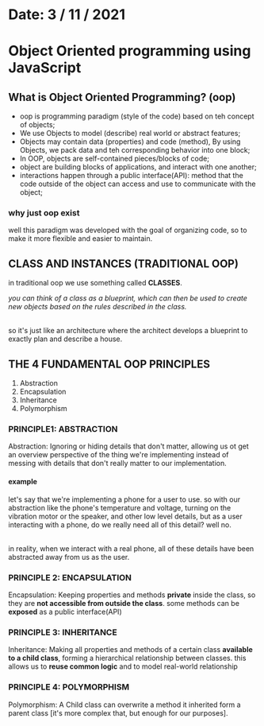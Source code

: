 # Date: 3 / 11 / 2021

# Object Oriented programming using JavaScript

## What is Object Oriented Programming? (oop)

- oop is programming paradigm (style of the code) based on teh concept of objects;
- We use Objects to model (describe) real world or abstract features;
- Objects may contain data (properties) and code (method), By using Objects, we pack data and teh corresponding behavior into one block;
- In OOP, objects are self-contained pieces/blocks of code;
- object are building blocks of applications, and interact with one another;
- interactions happen through a public interface(API): method that the code outside of the object can access and use to communicate with the object;

### why just oop exist

well this paradigm was developed with the goal of organizing code, so to make it more flexible and easier to maintain.

## CLASS AND INSTANCES (TRADITIONAL OOP)

in traditional oop we use something called **CLASSES**.
<br>

_you can think of a class as a blueprint, which can then be used to create new objects based on the rules described in the class._

<br>
so it's just like an architecture where the architect develops a blueprint to exactly plan and describe a house.

## THE 4 FUNDAMENTAL OOP PRINCIPLES

1. Abstraction
2. Encapsulation
3. Inheritance
4. Polymorphism

### PRINCIPLE1: ABSTRACTION

Abstraction: Ignoring or hiding details that don't matter, allowing us ot get an overview perspective of the thing we're implementing instead of messing with details that don't really matter to our implementation.

#### example

let's say that we're implementing a phone for a user to use. so with our abstraction like the phone's temperature and voltage, turning on the vibration motor or the speaker, and other low level details, but as a user interacting with a phone, do we really need all of this detail? well no.

<br>
in reality, when we interact with a real phone, all of these details have been abstracted away from us as the user.

### PRINCIPLE 2: ENCAPSULATION

Encapsulation: Keeping properties and methods **private** inside the class, so they are **not accessible from outside the class**. some methods can be **exposed** as a public interface(API)

### PRINCIPLE 3: INHERITANCE

Inheritance: Making all properties and methods of a certain class **available to a child class**, forming a hierarchical relationship between classes. this allows us to **reuse common logic** and to model real-world relationship

### PRINCIPLE 4: POLYMORPHISM

Polymorphism: A Child class can overwrite a method it inherited form a parent class [it's more complex that, but enough for our purposes].

